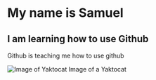 # My name is Samuel
## I am learning how to use Github

Github is teaching me how to use github

![Image of Yaktocat](https://octodex.github.com/images/yaktocat.png) Image of a Yaktocat
